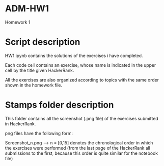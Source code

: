 # ADM-HW1
Homework 1

# Script description
HW1.ipynb contains the solutions of the exercises i have completed.

Each code cell contains an exercise, whose name is indicated in the upper cell by the title given HackerRank.

All the exercises are also organized according to topics with the same order shown in the homework file.

# Stamps folder description
This folder contains all the screenshot (.png file) of the exercises submitted in HackerRank.

png files have the following form:

Screenshot_n.png --> n = [0,15] denotes the chronological order in which the exercises were performed (from the last page of the HackerRank all submissions to the first, because this order is quite similar for the notebook file)
